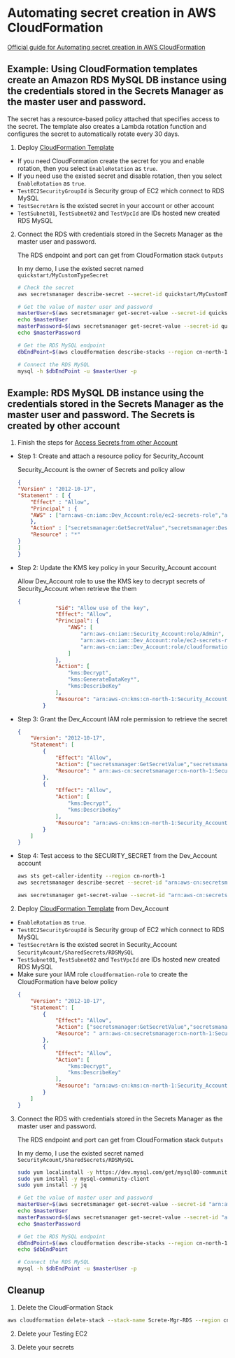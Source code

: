 # Automating secret creation in AWS CloudFormation

[Official guide for Automating secret creation in AWS CloudFormation](https://docs.aws.amazon.com/secretsmanager/latest/userguide/integrating_cloudformation.html)

## Example: Using CloudFormation templates create an Amazon RDS MySQL DB instance using the credentials stored in the Secrets Manager as the master user and password. 

The secret has a resource-based policy attached that specifies access to the secret. The template also creates a Lambda rotation function and configures the secret to automatically rotate every 30 days. 

1. Deploy [CloudFormation Template](scripts/secrets-mgr-rds.yaml)

- If you need CloudFormation create the secret for you and enable rotation, then you select `EnableRotation` as `true`.
- If you need use the existed secret and disable rotation, then you select `EnableRotation` as `true`.
- `TestEC2SecurityGroupId` is Security group of EC2 which connect to RDS MySQL
- `TestSecretArn` is the existed secret in your account or other account
- `TestSubnet01`, `TestSubnet02` and `TestVpcId` are IDs hosted new created RDS MySQL

2. Connect the RDS with credentials stored in the Secrets Manager as the master user and password.

    The RDS endpoint and port can get from CloudFormation stack `Outputs`

    In my demo, I use the existed secret named `quickstart/MyCustomTypeSecret`

    ```bash
    # Check the secret
    aws secretsmanager describe-secret --secret-id quickstart/MyCustomTypeSecret --region cn-north-1

    # Get the value of master user and password
    masterUser=$(aws secretsmanager get-secret-value --secret-id quickstart/MyCustomTypeSecret --version-stage AWSCURRENT --output json --region cn-north-1 | jq -r .SecretString | jq -r .username )
    echo $masterUser
    masterPassword=$(aws secretsmanager get-secret-value --secret-id quickstart/MyCustomTypeSecret --version-stage AWSCURRENT --output json --region cn-north-1 | jq -r .SecretString | jq -r .password )
    echo $masterPassword

    # Get the RDS MySQL endpoint
    dbEndPoint=$(aws cloudformation describe-stacks --region cn-north-1 --stack-name Screte-Mgr-RDS --query 'Stacks[0].Outputs[?OutputKey==`dbEndPoint`].OutputValue' --output json | jq -r '.[0]')

    # Connect the RDS MySQL
    mysql -h $dbEndPoint -u $masterUser -p
    ```


## Example: RDS MySQL DB instance using the credentials stored in the Secrets Manager as the master user and password. The Secrets is created by other account

1. Finish the steps for [Access Secrets from other Account](https://aws.amazon.com/premiumsupport/knowledge-center/secrets-manager-share-between-accounts/)

- Step 1: Create and attach a resource policy for Security_Account

    Security_Account is the owner of Secrets and policy allow 

    ```json
    {
    "Version" : "2012-10-17",
    "Statement" : [ {
        "Effect" : "Allow",
        "Principal" : {
        "AWS" : ["arn:aws-cn:iam::Dev_Account:role/ec2-secrets-role","arn:aws-cn:iam::Dev_Account:role/cloudformation-role"]
        },
        "Action" : ["secretsmanager:GetSecretValue","secretsmanager:DescribeSecret"],
        "Resource" : "*"
    }
    ]
    }
    ```

- Step 2: Update the KMS key policy in your Security_Account account

    Allow Dev_Account role to use the KMS key to decrypt secrets of Security_Account when retrieve the them

    ```json
    {
                "Sid": "Allow use of the key",
                "Effect": "Allow",
                "Principal": {
                    "AWS": [
                        "arn:aws-cn:iam::Security_Account:role/Admin",
                        "arn:aws-cn:iam::Dev_Account:role/ec2-secrets-role",
                        "arn:aws-cn:iam::Dev_Account:role/cloudformation-role"
                    ]
                },
                "Action": [
                    "kms:Decrypt",
                    "kms:GenerateDataKey*",
                    "kms:DescribeKey"
                ],
                "Resource": "arn:aws-cn:kms:cn-north-1:Security_Account:key/SECETES_CMK"
            }
    ```

- Step 3: Grant the Dev_Account IAM role permission to retrieve the secret
    ```json
    {
        "Version": "2012-10-17",
        "Statement": [
            {
                "Effect": "Allow",
                "Action": ["secretsmanager:GetSecretValue","secretsmanager::DescribeSecret"],
                "Resource": " arn:aws-cn:secretsmanager:cn-north-1:Security_Account:secret:SecurityAcount/SharedSecrets/RDSMySQL"
            },
            {
                "Effect": "Allow",
                "Action": [
                    "kms:Decrypt",
                    "kms:DescribeKey"
                ],
                "Resource": "arn:aws-cn:kms:cn-north-1:Security_Account:key/SECETES_CMK"
            }
        ]
    }
    ```

- Step 4: Test access to the SECURITY_SECRET from the Dev_Account account

    ```bash
    aws sts get-caller-identity --region cn-north-1
    aws secretsmanager describe-secret --secret-id "arn:aws-cn:secretsmanager:cn-north-1:Security_Account:secret:SecurityAcount/SharedSecrets/RDSMySQL" --region cn-north-1

    aws secretsmanager get-secret-value --secret-id "arn:aws-cn:secretsmanager:cn-north-1:Security_Account:secret:SecurityAcount/SharedSecrets/RDSMySQL" --version-stage AWSCURRENT --region cn-north-1
    ```

2. Deploy [CloudFormation Template](scripts/secrets-mgr-rds.yaml) from Dev_Account

- `EnableRotation` as `true`.
- `TestEC2SecurityGroupId` is Security group of EC2 which connect to RDS MySQL
- `TestSecretArn` is the existed secret in Security_Account `SecurityAcount/SharedSecrets/RDSMySQL`
- `TestSubnet01`, `TestSubnet02` and `TestVpcId` are IDs hosted new created RDS MySQL
- Make sure your IAM role `cloudformation-role` to create the CloudFormation have below policy
    ```json
    {
        "Version": "2012-10-17",
        "Statement": [
            {
                "Effect": "Allow",
                "Action": ["secretsmanager:GetSecretValue","secretsmanager::DescribeSecret"],
                "Resource": " arn:aws-cn:secretsmanager:cn-north-1:Security_Account:secret:SecurityAcount/SharedSecrets/RDSMySQL"
            },
            {
                "Effect": "Allow",
                "Action": [
                    "kms:Decrypt",
                    "kms:DescribeKey"
                ],
                "Resource": "arn:aws-cn:kms:cn-north-1:Security_Account:key/SECETES_CMK"
            }
        ]
    }
    ```

3. Connect the RDS with credentials stored in the Secrets Manager as the master user and password.

    The RDS endpoint and port can get from CloudFormation stack `Outputs`

    In my demo, I use the existed secret named `SecurityAcount/SharedSecrets/RDSMySQL`

    ```bash
    sudo yum localinstall -y https://dev.mysql.com/get/mysql80-community-release-el7-3.noarch.rpm
    sudo yum install -y mysql-community-client
    sudo yum install -y jq

    # Get the value of master user and password
    masterUser=$(aws secretsmanager get-secret-value --secret-id "arn:aws-cn:secretsmanager:cn-north-1:SecurityAcount:secret:SecurityAcount/SharedSecrets/RDSMySQL" --version-stage AWSCURRENT --output json --region cn-north-1 | jq -r .SecretString | jq -r .username )
    echo $masterUser
    masterPassword=$(aws secretsmanager get-secret-value --secret-id "arn:aws-cn:secretsmanager:cn-north-1:SecurityAcount:secret:SecurityAcount/SharedSecrets/RDSMySQL" --version-stage AWSCURRENT --output json --region cn-north-1 | jq -r .SecretString | jq -r .password )
    echo $masterPassword

    # Get the RDS MySQL endpoint
    dbEndPoint=$(aws cloudformation describe-stacks --region cn-north-1 --stack-name Screte-Mgr-RDS --query 'Stacks[0].Outputs[?OutputKey==`dbEndPoint`].OutputValue' --output json | jq -r '.[0]')
    echo $dbEndPoint

    # Connect the RDS MySQL
    mysql -h $dbEndPoint -u $masterUser -p
    ```

## Cleanup
1. Delete the CloudFormation Stack
```bash
aws cloudformation delete-stack --stack-name Screte-Mgr-RDS --region cn-north-1
```

2. Delete your Testing EC2

3. Delete your secrets
